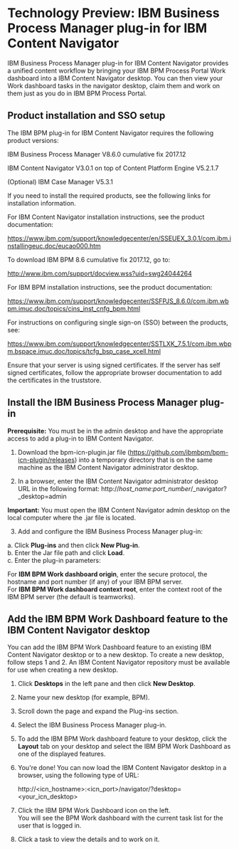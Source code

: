 

# Technology Preview: IBM Business Process Manager plug-in for IBM Content Navigator

IBM Business Process Manager plug-in for IBM Content Navigator provides a unified content workflow by bringing your IBM BPM Process Portal Work dashboard into a IBM Content Navigator desktop. You can then view your Work dashboard tasks in the navigator desktop, claim them and work on them just as you do in IBM BPM Process Portal.

## Product installation and SSO setup

The IBM BPM plug-in for IBM Content Navigator requires the following product versions:

IBM Business Process Manager V8.6.0 cumulative fix 2017.12

IBM Content Navigator V3.0.1 on top of Content Platform Engine V5.2.1.7

(Optional) IBM Case Manager V5.3.1

If you need to install the required products, see the following links for installation information.

For IBM Content Navigator installation instructions, see the product documentation: 

https://www.ibm.com/support/knowledgecenter/en/SSEUEX_3.0.1/com.ibm.installingeuc.doc/eucao000.htm

To download IBM BPM 8.6 cumulative fix 2017.12, go to:

http://www.ibm.com/support/docview.wss?uid=swg24044264

For IBM BPM installation instructions, see the product documentation:  

https://www.ibm.com/support/knowledgecenter/SSFPJS_8.6.0/com.ibm.wbpm.imuc.doc/topics/cins_inst_cnfg_bpm.html

For instructions on configuring  single sign-on (SSO) between the products, see: 

https://www.ibm.com/support/knowledgecenter/SSTLXK_7.5.1/com.ibm.wbpm.bspace.imuc.doc/topics/tcfg_bsp_case_xcell.html

Ensure that your server is using signed certificates. If the server has self signed certificates, follow the appropriate browser documentation to add the certificates in the truststore.

## Install the IBM Business Process Manager plug-in

**Prerequisite:** You must be in the admin desktop and have the appropriate access to add a plug-in to IBM Content Navigator.

1. Download the bpm-icn-plugin.jar file (https://github.com/ibmbpm/bpm-icn-plugin/releases) into a temporary directory that is on the same machine as the IBM Content Navigator administrator desktop.

2. In a browser, enter the IBM Content Navigator administrator desktop URL in the following format:
   http://_host\_name_:_port\_number_/_navigator?_desktop=admin

**Important:**  You must open the IBM Content Navigator admin desktop on the local computer where the .jar file is located.

3. Add and configure the IBM Business Process Manager plug-in:

a. Click **Plug-ins** and then click **New Plug-in**.  
b. Enter the Jar file path and click **Load**.  
c. Enter the plug-in parameters:  

For **IBM BPM Work dashboard origin**, enter the secure protocol, the hostname and port number (if any) of your IBM BPM server.  
For **IBM BPM Work dashboard context root**, enter the context root of the IBM BPM server (the default is teamworks).

## Add the IBM BPM Work Dashboard feature to the IBM Content Navigator desktop

You can add the IBM BPM Work Dashboard feature to an existing IBM Content Navigator desktop or to a new desktop.  To create a new desktop, follow steps 1 and 2.  An IBM Content Navigator repository must be available for use when creating a new desktop.

1. Click **Desktops** in the left pane and then click **New Desktop**.
2. Name your new desktop (for example, BPM).
3. Scroll down the page and expand the Plug-ins section.
4. Select the IBM Business Process Manager plug-in.
5. To add the IBM BPM Work dashboard feature to your desktop, click the **Layout** tab on your desktop and select the IBM BPM Work Dashboard as one of the displayed features.
6. You&#39;re done! You can now load the IBM Content Navigator desktop in a browser, using the following type of URL:

    http://<icn_hostname>:<icn_port>/navigator/?desktop=<your_icn_desktop>
	
7. Click the IBM BPM Work Dashboard icon on the left.  
   You will see the BPM Work dashboard with the current task list for the user that is logged in.
8. Click a task to view the details and to work on it.




